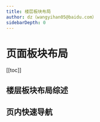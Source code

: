 ```yaml
---
title: 楼层板块布局
author: dz（wangyihan05@baidu.com）
sidebarDepth: 0
---
```


# 页面板块布局

[[toc]]

## 楼层板块布局综述

## 页内快速导航